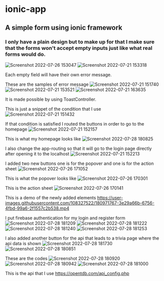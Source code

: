 # ionic-app

## A simple form using ionic framework

### I only have a plain design but to make up for that I make sure that the forms won't accept empty inputs just like what real forms would do.

![Screenshot 2022-07-26 153047](https://user-images.githubusercontent.com/108327522/180949275-ac159949-13b3-4a1f-a96b-089854ca5ceb.jpg)
![Screenshot 2022-07-21 153318](https://user-images.githubusercontent.com/108327522/180156837-8ca018ba-bb74-4878-966e-fa12d3b9bc67.jpg)

Each empty field will have their own error message.

These are the samples of error message
![Screenshot 2022-07-21 151740](https://user-images.githubusercontent.com/108327522/180153631-f0b91535-7d6a-43a7-acf7-da04f4dca935.jpg)
![Screenshot 2022-07-21 153521](https://user-images.githubusercontent.com/108327522/180169827-fa05efe6-98f2-4e32-aea3-2522a56ce287.jpg)
![Screenshot 2022-07-21 163635](https://user-images.githubusercontent.com/108327522/180169846-fd3b44b8-ebaa-4b17-a476-c9e60c16d86b.jpg)



It is made possible by using ToastController.

This is just a snippet of the condition that I use
![Screenshot 2022-07-21 151432](https://user-images.githubusercontent.com/108327522/180152909-40411d32-5fd9-4e6d-8f2e-74f5e897e2c8.jpg)

If that condition is satisfied I routed the buttons in order to go to the homepage
![Screenshot 2022-07-21 152157](https://user-images.githubusercontent.com/108327522/180154210-ef299c5f-e938-4183-a2ab-66ed653fa034.jpg)

This is what my homepage looks like
![Screenshot 2022-07-28 180825](https://user-images.githubusercontent.com/108327522/181481968-ccdb2f4c-a124-4224-9e41-78d2b8e05394.jpg)

I also change the app-routing so that it will go to the login page directly after opening it to the localhost
![Screenshot 2022-07-21 152213](https://user-images.githubusercontent.com/108327522/180154706-e64192ba-e836-452c-b3fd-213c110100c4.jpg)

I added two new buttons one is for the popover and one is for the action sheet
![Screenshot 2022-07-26 171052](https://user-images.githubusercontent.com/108327522/180969840-44d06ab9-335f-48c7-b6fa-de12a968463c.jpg)

This is what the popover looks like
![Screenshot 2022-07-26 170301](https://user-images.githubusercontent.com/108327522/180969956-b74d5adc-e808-4842-9013-aba824d7a49b.jpg)

This is the action sheet
![Screenshot 2022-07-26 170141](https://user-images.githubusercontent.com/108327522/180970153-6632207e-cd24-4cd2-9c9d-cc55e2fe19bf.jpg)

This is a demo of the newly added elements
https://user-images.githubusercontent.com/108327522/180971767-3e29a66b-6756-4fbd-99a6-2f1557c2b538.mp4

I put firebase authentication for my login and register form
![Screenshot 2022-07-28 181209](https://user-images.githubusercontent.com/108327522/181482628-9cb10b56-2b54-4276-b57d-a04419a816b1.jpg)
![Screenshot 2022-07-28 181222](https://user-images.githubusercontent.com/108327522/181482645-a7e28a70-024c-4fa7-9ae4-897ebd6829af.jpg)
![Screenshot 2022-07-28 181240](https://user-images.githubusercontent.com/108327522/181482715-4298f23b-ae0b-4c5b-934d-f3e89ee6edf7.jpg)
![Screenshot 2022-07-28 181253](https://user-images.githubusercontent.com/108327522/181482771-bc487562-0ca4-4565-86aa-b361770ba87a.jpg)


I also added another button for the api that leads to a trivia page where the api data is shown
![Screenshot 2022-07-28 181730](https://user-images.githubusercontent.com/108327522/181482264-7befe123-1155-426d-a782-5eddc7e593b9.jpg)
![Screenshot 2022-07-28 180851](https://user-images.githubusercontent.com/108327522/181483115-fdfa948f-0a38-4694-8b28-193194348a5c.jpg)


These are the codes
![Screenshot 2022-07-28 180920](https://user-images.githubusercontent.com/108327522/181483006-e548b128-46fe-4bc4-9310-3c963ff97f31.jpg)
![Screenshot 2022-07-28 180942](https://user-images.githubusercontent.com/108327522/181483069-ef41bbdd-fad0-4d4a-8b87-7c9a35a6e8ca.jpg)
![Screenshot 2022-07-28 181000](https://user-images.githubusercontent.com/108327522/181483079-ee7c3a43-435f-44bc-a6fb-1a1c888ed61b.jpg)

This is the api that I use
https://opentdb.com/api_config.php



